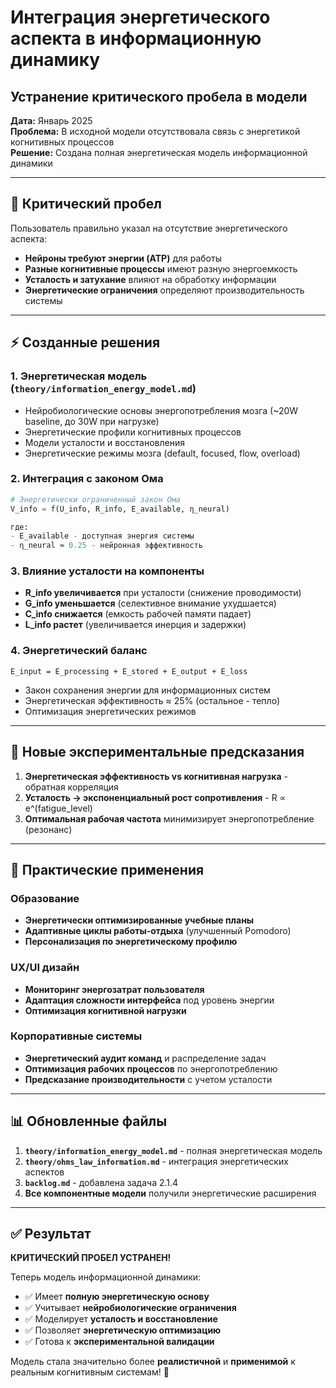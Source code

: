 # Интеграция энергетического аспекта в информационную динамику
## Устранение критического пробела в модели

**Дата:** Январь 2025  
**Проблема:** В исходной модели отсутствовала связь с энергетикой когнитивных процессов  
**Решение:** Создана полная энергетическая модель информационной динамики

---

## 🎯 Критический пробел

Пользователь правильно указал на отсутствие энергетического аспекта:
- **Нейроны требуют энергии (ATP)** для работы
- **Разные когнитивные процессы** имеют разную энергоемкость
- **Усталость и затухание** влияют на обработку информации
- **Энергетические ограничения** определяют производительность системы

---

## ⚡ Созданные решения

### 1. **Энергетическая модель** (`theory/information_energy_model.md`)
- Нейробиологические основы энергопотребления мозга (~20W baseline, до 30W при нагрузке)
- Энергетические профили когнитивных процессов
- Модели усталости и восстановления
- Энергетические режимы мозга (default, focused, flow, overload)

### 2. **Интеграция с законом Ома**
```python
# Энергетически ограниченный закон Ома
V_info = f(U_info, R_info, E_available, η_neural)

где:
- E_available - доступная энергия системы  
- η_neural ≈ 0.25 - нейронная эффективность
```

### 3. **Влияние усталости на компоненты**
- **R_info увеличивается** при усталости (снижение проводимости)
- **G_info уменьшается** (селективное внимание ухудшается)  
- **C_info снижается** (емкость рабочей памяти падает)
- **L_info растет** (увеличивается инерция и задержки)

### 4. **Энергетический баланс**
```
E_input = E_processing + E_stored + E_output + E_loss
```
- Закон сохранения энергии для информационных систем
- Энергетическая эффективность ≈ 25% (остальное - тепло)
- Оптимизация энергетических режимов

---

## 🧪 Новые экспериментальные предсказания

1. **Энергетическая эффективность vs когнитивная нагрузка** - обратная корреляция
2. **Усталость → экспоненциальный рост сопротивления** - R ∝ e^(fatigue_level)
3. **Оптимальная рабочая частота** минимизирует энергопотребление (резонанс)

---

## 🎯 Практические применения

### Образование
- **Энергетически оптимизированные учебные планы**
- **Адаптивные циклы работы-отдыха** (улучшенный Pomodoro)
- **Персонализация по энергетическому профилю**

### UX/UI дизайн  
- **Мониторинг энергозатрат пользователя**
- **Адаптация сложности интерфейса** под уровень энергии
- **Оптимизация когнитивной нагрузки**

### Корпоративные системы
- **Энергетический аудит команд** и распределение задач
- **Оптимизация рабочих процессов** по энергопотреблению
- **Предсказание производительности** с учетом усталости

---

## 📊 Обновленные файлы

1. **`theory/information_energy_model.md`** - полная энергетическая модель
2. **`theory/ohms_law_information.md`** - интеграция энергетических аспектов  
3. **`backlog.md`** - добавлена задача 2.1.4
4. **Все компонентные модели** получили энергетические расширения

---

## ✅ Результат

**КРИТИЧЕСКИЙ ПРОБЕЛ УСТРАНЕН!** 

Теперь модель информационной динамики:
- ✅ Имеет **полную энергетическую основу**
- ✅ Учитывает **нейробиологические ограничения**  
- ✅ Моделирует **усталость и восстановление**
- ✅ Позволяет **энергетическую оптимизацию**
- ✅ Готова к **экспериментальной валидации**

Модель стала значительно более **реалистичной** и **применимой** к реальным когнитивным системам! 🚀 